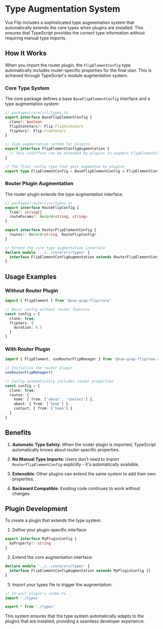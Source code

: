 # Type Augmentation System

Vue Flip includes a sophisticated type augmentation system that automatically extends the core types when plugins are installed. This ensures that TypeScript provides the correct type information without requiring manual type imports.

## How It Works

When you import the router plugin, the `FlipElementConfig` type automatically includes router-specific properties for the final user. This is achieved through TypeScript's module augmentation system.

### Core Type System

The core package defines a base `BaseFlipElementConfig` interface and a type augmentation system:

```typescript
// packages/core/src/types.ts
export interface BaseFlipElementConfig {
  clone?: boolean
  flipStateVars?: Flip.FlipStateVars
  flipVars?: Flip.FromToVars
}

// Type augmentation system for plugins
export interface FlipElementConfigAugmentation {
  // This interface can be extended by plugins to augment FlipElementConfig
}

// The final config type that gets augmented by plugins
export type FlipElementConfig = BaseFlipElementConfig & FlipElementConfigAugmentation
```

### Router Plugin Augmentation

The router plugin extends the type augmentation interface:

```typescript
// packages/router/src/types.ts
export interface RouteFlipConfig {
  from?: string[]
  routeParams?: Record<string, string>
}

export interface RouterFlipElementConfig {
  routes?: Record<string, RouteFlipConfig>
}

// Extend the core type augmentation interface
declare module '../../core/src/types' {
  interface FlipElementConfigAugmentation extends RouterFlipElementConfig {}
}
```

## Usage Examples

### Without Router Plugin

```typescript
import { FlipElement } from '@vue-gsap-flip/core'

// Basic config without router features
const config = {
  clone: true,
  flipVars: {
    duration: 0.5
  }
}
```

### With Router Plugin

```typescript
import { FlipElement, useRouterFlipManager } from '@vue-gsap-flip/vue-router'

// Initialize the router plugin
useRouterFlipManager()

// Config automatically includes router properties
const config = {
  clone: true,
  routes: {
    home: { from: ['about', 'contact'] },
    about: { from: ['home'] },
    contact: { from: ['home'] }
  }
}
```

## Benefits

1. **Automatic Type Safety**: When the router plugin is imported, TypeScript automatically knows about router-specific properties.

2. **No Manual Type Imports**: Users don't need to import `RouterFlipElementConfig` explicitly - it's automatically available.

3. **Extensible**: Other plugins can extend the same system to add their own properties.

4. **Backward Compatible**: Existing code continues to work without changes.

## Plugin Development

To create a plugin that extends the type system:

1. Define your plugin-specific interface:

```typescript
export interface MyPluginConfig {
  myProperty?: string
}
```

2. Extend the core augmentation interface:

```typescript
declare module '../../core/src/types' {
  interface FlipElementConfigAugmentation extends MyPluginConfig {}
}
```

3. Import your types file to trigger the augmentation:

```typescript
// In your plugin's index.ts
import './types'

export * from './types'
```

This system ensures that the type system automatically adapts to the plugins that are installed, providing a seamless developer experience.
